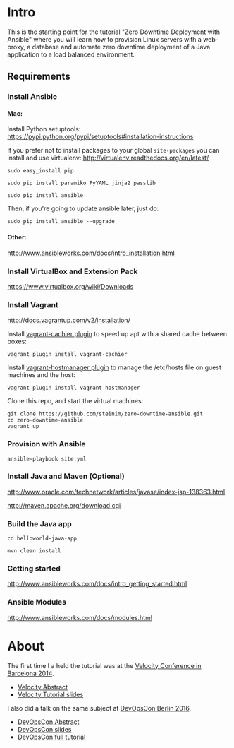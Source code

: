 # Intro

This is the starting point for the tutorial "Zero Downtime Deployment with Ansible" where you will learn how to provision Linux servers with a web-proxy, a database and automate zero downtime deployment of a Java application to a load balanced environment.

## Requirements

### Install Ansible

#### Mac:

Install Python setuptools: https://pypi.python.org/pypi/setuptools#installation-instructions

If you prefer not to install packages to your global `site-packages` you can install and use virtualenv: http://virtualenv.readthedocs.org/en/latest/

```sudo easy_install pip```

```sudo pip install paramiko PyYAML jinja2 passlib```

```sudo pip install ansible```

Then, if you're going to update ansible later, just do:

```sudo pip install ansible --upgrade```

#### Other:

http://www.ansibleworks.com/docs/intro_installation.html

### Install VirtualBox and Extension Pack

https://www.virtualbox.org/wiki/Downloads

### Install Vagrant

http://docs.vagrantup.com/v2/installation/

Install [vagrant-cachier plugin](https://github.com/fgrehm/vagrant-cachier) to speed up apt with a shared cache between boxes:

```vagrant plugin install vagrant-cachier```

Install [vagrant-hostmanager plugin](https://github.com/smdahlen/vagrant-hostmanager) to manage the /etc/hosts file on guest machines and the host:

```vagrant plugin install vagrant-hostmanager```

Clone this repo, and start the virtual machines:

```
git clone https://github.com/steinim/zero-downtime-ansible.git
cd zero-downtime-ansible
vagrant up
```

### Provision with Ansible

```ansible-playbook site.yml```

### Install Java and Maven (Optional)

http://www.oracle.com/technetwork/articles/javase/index-jsp-138363.html

http://maven.apache.org/download.cgi

### Build the Java app

```cd helloworld-java-app```

```mvn clean install```

### Getting started

http://www.ansibleworks.com/docs/intro_getting_started.html

### Ansible Modules

http://www.ansibleworks.com/docs/modules.html

# About

The first time I a held the tutorial was at the [Velocity Conference in Barcelona 2014](http://conferences.oreilly.com/velocity/velocityeu2014/).

* [Velocity Abstract](http://velocityconf.com/velocityeu2014/public/schedule/detail/37017)
* [Velocity Tutorial slides](http://steinim.github.io/slides/zero-downtime-ansible)

I also did a talk on the same subject at [DevOpsCon Berlin 2016](http://devopsconference.de/).

* [DevOpsCon Abstract](http://devopsconference.de/session/zero-downtime-deployment-with-ansible/)
* [DevOpsCon slides](http://steinim.github.io/slides/devopscon/zero-downtime-ansible/)
* [DevOpsCon full tutorial](http://steinim.github.io/slides/devopscon/zero-downtime-ansible/tutorial.html)
